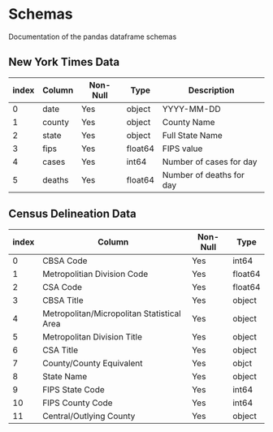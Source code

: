 # Schemas
Documentation of the pandas dataframe schemas

## New York Times Data

|index|Column|Non-Null|Type|Description|
|---|---|---|---|---|
|0|date|Yes|object|YYYY-MM-DD|
|1|county|Yes|object|County Name|
|2|state|Yes|object|Full State Name|
|3|fips|Yes|float64|FIPS value|
|4|cases|Yes|int64|Number of cases for day|
|5|deaths|Yes|float64|Number of deaths for day|

## Census Delineation Data

|index|Column|Non-Null|Type|
|---|---|---|---|
|0|CBSA Code|Yes|int64|
|1|Metropolitian Division Code|Yes|float64|
|2|CSA Code|Yes|float64|
|3|CBSA Title|Yes|object|
|4|Metropolitan/Micropolitan Statistical Area|Yes|object|
|5|Metropolitan Division Title|Yes|object|
|6|CSA Title|Yes|object|
|7|County/County Equivalent|Yes|objct|
|8|State Name|Yes|object|
|9|FIPS State Code|Yes|int64|
|10|FIPS County Code|Yes|int64|
|11|Central/Outlying County|Yes|object|
